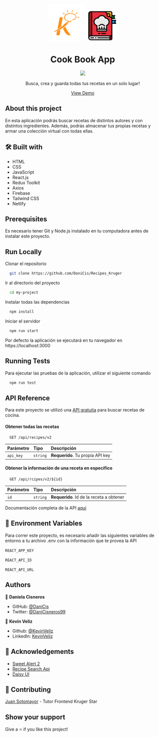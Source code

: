 <div align="center">

<img src="./src/Assets/kruger-Logo.png" height="120px">
<img src="./src/Assets/recipe.png" height="100px">

<h1>Cook Book App</h1>

<img src="https://img.shields.io/badge/MADEWITH-React-1572B6?style=for-the-badge&logo=React" height="30" />   

Busca, crea y guarda todas tus recetas en un solo lugar!

[View Demo](app)
</div>

## About this project

En esta aplicación podrás buscar recetas de distintos autores y con distintos ingredientes.
Además, podrás almacenar tus propias recetas y armar una colección virtual con todas ellas.

## 🛠 Built with

- HTML
- CSS
- JavaScript
- React.js
- Redux Toolkit
- Axios
- Firebase
- Tailwind CSS
- Netlify


## Prerequisites

Es necesario tener Git y Node.js instalado en tu computadora antes de instalar este proyecto.

## Run Locally

Clonar el repositorio

```bash
  git clone https://github.com/DaniCis/Recipes_Kruger
```

Ir al directorio del proyecto

```bash
  cd my-project
```

Instalar todas las dependencias

```bash
  npm install
```

Iniciar el servidor

```bash
  npm run start
```
Por defecto la aplicación se ejecutará en tu navegador en https://localhost:3000

## Running Tests

Para ejecutar las pruebas de la aplicación, utilizar el siguiente comando

```bash
  npm run test
```


## API Reference

Para este proyecto se utilizó una  [API gratuita](https://developer.edamam.com/recipe-demo) para buscar recetas de cocina.

#### Obtener todas las recetas

```http
  GET /api/recipes/v2
```

| Parámetro | Tipo     | Descripción                |
| :-------- | :------- | :------------------------- |
| `api_key` | `string` | **Requerido**. Tu propia API key |

#### Obtener la información de una receta en específico

```http
  GET /api/rcipes/v2/${id}
```

| Parámetro | Tipo     | Descripción                       |
| :-------- | :------- | :-------------------------------- |
| `id`      | `string` | **Requerido**. Id de la receta a obtener|

Documentación completa de la API [aquí](https://developer.edamam.com/edamam-docs-recipe-api)

## 🔑 Environment Variables

Para correr este proyecto, es necesario añadir las siguientes variables de entorno a tu archivo .env con la información que te provea la API 

`REACT_APP_KEY` 

`REACT_API_ID` 

`REACT_API_URL` 

## Authors

👤 **Daniela Cisneros**

- GitHub: [@DaniCis](https://github.com/DaniCis)
- Twitter: [@DaniCisneros99](https://twitter.com/DaniCisneros99)

👤 **Kevin Veliz**
- Github: [@KevinVeliz](https://github.com/KevinVeliz)
- LinkedIn: [KevinVeliz](https://www.linkedin.com/in/kevin-veliz-b747a0206/)

## 💎 Acknowledgements

- [Sweet Alert 2](https://sweetalert2.github.io/)
- [Recipe Search Api](https://developer.edamam.com/recipe-demo)
- [Daisy UI](https://daisyui.com/)

## 🤝 Contributing

[Juan Sotomayor](https://github.com/Juanse7793) - Tutor Frontend Kruger Star

## Show your support

Give a ⭐ if you like this project!
